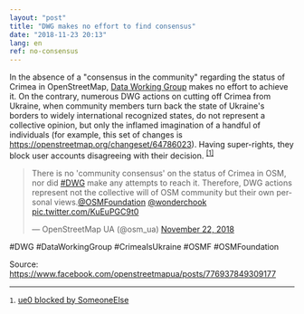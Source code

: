 ```yaml
---
layout: "post"
title: "DWG makes no effort to find consensus"
date: "2018-11-23 20:13"
lang: en
ref: no-consensus
---
```

In the absence of a "consensus in the community" regarding the status of Crimea in OpenStreetMap, [Data Working Group](https://wiki.osmfoundation.org/wiki/Data_Working_Group) makes no effort to achieve it. On the contrary, numerous DWG actions on cutting off Crimea from Ukraine, when community members turn back the state of Ukraine's borders to widely international recognized states, do not represent a collective opinion, but only the inflamed imagination of a handful of individuals (for example, this set of changes is <https://openstreetmap.org/changeset/64786023>). Having super-rights, they block user accounts disagreeing with their decision. <sup>[[1]][62c5cdeb]</sup>

  [62c5cdeb]: https://www.openstreetmap.org/user_blocks/2349 "ue0 blocked by SomeoneElse"

<blockquote class="twitter-tweet" data-conversation="none"><p lang="en" dir="ltr">There is no &#39;community consensus&#39; on the status of Crimea in OSM, nor did <a href="https://twitter.com/hashtag/DWG?src=hash&amp;ref_src=twsrc%5Etfw">#DWG</a> make any attempts to reach it. Therefore, DWG actions represent not the collective will of OSM community but their own personal views.<a href="https://twitter.com/OSMFoundation?ref_src=twsrc%5Etfw">@OSMFoundation</a> <a href="https://twitter.com/wonderchook?ref_src=twsrc%5Etfw">@wonderchook</a> <a href="https://t.co/KuEuPGC9t0">pic.twitter.com/KuEuPGC9t0</a></p>&mdash; OpenStreetMap UA (@osm_ua) <a href="https://twitter.com/osm_ua/status/1065626003513532417?ref_src=twsrc%5Etfw">November 22, 2018</a></blockquote> <script async src="https://platform.twitter.com/widgets.js" charset="utf-8"></script>

#DWG #DataWorkingGroup #CrimeaIsUkraine #OSMF #OSMFoundation

Source: <https://www.facebook.com/openstreetmapua/posts/776937849309177>

---

`1`. [ue0 blocked by SomeoneElse][62c5cdeb]
